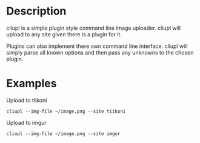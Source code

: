 # Description
cliupl is a simple plugin style command line image uploader. cliupl will upload to any site given there is a plugin for it.

Plugins can also implement there own command line interface. cliupl will simply parse all known options and then pass any unknowns to the chosen plugin.

# Examples
Upload to tiikoni


`cliupl --img-file ~/image.png --site tiikoni`

Upload to imgur


`cliupl --img-file ~/image.png --site imgur`
